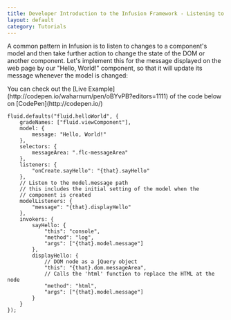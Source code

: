 ```yaml
---
title: Developer Introduction to the Infusion Framework - Listening to Model Changes
layout: default
category: Tutorials
---
```


A common pattern in Infusion is to listen to changes to a component's model and then take further action to change the state of the DOM or another component. Let's implement this for the message displayed on the web page by our "Hello, World!" component, so that it will update its message whenever the model is changed:

<div class="infusion-docs-note">You can check out the [Live Example](http://codepen.io/waharnum/pen/oBYvPB?editors=1111) of the code below on [CodePen](http://codepen.io/)</div>

```
fluid.defaults("fluid.helloWorld", {
    gradeNames: ["fluid.viewComponent"],
    model: {
        message: "Hello, World!"
    },
    selectors: {
        messageArea: ".flc-messageArea"
    },
    listeners: {
        "onCreate.sayHello": "{that}.sayHello"
    },
    // Listen to the model.message path
    // this includes the initial setting of the model when the
    // component is created
    modelListeners: {
        "message": "{that}.displayHello"
    },
    invokers: {
        sayHello: {
            "this": "console",
            "method": "log",
            "args": ["{that}.model.message"]
        },
        displayHello: {
            // DOM node as a jQuery object
            "this": "{that}.dom.messageArea",
            // Calls the 'html' function to replace the HTML at the node
            "method": "html",
            "args": ["{that}.model.message"]
        }
    }
});
```
